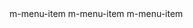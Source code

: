 <m-menu>
    <m-menu-item>m-menu-item</m-menu-item>
    <m-menu-item>m-menu-item</m-menu-item>
    <m-menu-item>m-menu-item</m-menu-item>
</m-menu>